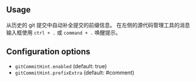 ## Usage

从历史的 git 提交中自动补全提交的前缀信息。
在左侧的源代码管理工具的消息输入框使用 `ctrl + .` 或 `command + .` 唤醒提示。

## Configuration options

- `gitCommitHint.enabled` (default: true)
- `gitCommitHint.prefixExtra` (default: #comment)
